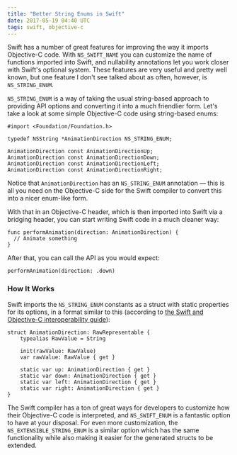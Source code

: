 ```yaml
---
title: "Better String Enums in Swift"
date: 2017-05-19 04:40 UTC
tags: swift, objective-c
---
```


Swift has a number of great features for improving the way it imports Objective-C code. With `NS_SWIFT_NAME` you can customize the name of functions imported into Swift, and nullability annotations let you work closer with Swift's optional system. These features are very useful and pretty well known, but one feature I don't see talked about as often, however, is `NS_STRING_ENUM`.

`NS_STRING_ENUM` is a way of taking the usual string-based approach to providing API options and converting it into a much friendlier form. Let's take a look at some simple Objective-C code using string-based enums:

```
#import <Foundation/Foundation.h>

typedef NSString *AnimationDirection NS_STRING_ENUM;

AnimationDirection const AnimationDirectionUp;
AnimationDirection const AnimationDirectionDown;
AnimationDirection const AnimationDirectionLeft;
AnimationDirection const AnimationDirectionRight;
```

Notice that `AnimationDirection` has an `NS_STRING_ENUM` annotation — this is all you need on the Objective-C side for the Swift compiler to convert this into a nicer enum-like form.

With that in an Objective-C header, which is then imported into Swift via a bridging header, you can start writing Swift code in a much cleaner way:

```
func performAnimation(direction: AnimationDirection) {
  // Animate something
}
```

After that, you can call the API as you would expect:

```
performAnimation(direction: .down)
```

### How It Works

Swift imports the `NS_STRING_ENUM` constants as a struct with static properties for its options, in a format similar to this (according to [the Swift and Objective-C interoperability guide](https://developer.apple.com/library/content/documentation/Swift/Conceptual/BuildingCocoaApps/InteractingWithCAPIs.html)):

```
struct AnimationDirection: RawRepresentable {
    typealias RawValue = String
    
    init(rawValue: RawValue)
    var rawValue: RawValue { get }
    
    static var up: AnimationDirection { get }
    static var down: AnimationDirection { get }
    static var left: AnimationDirection { get }
    static var right: AnimationDirection { get }
}
```

The Swift compiler has a ton of great ways for developers to customize how their Objective-C code is interpreted, and `NS_SWIFT_ENUM` is a fantastic option to have at your disposal. For even more customization, the `NS_EXTENSIBLE_STRING_ENUM` is a similar option which has the same functionality while also making it easier for the generated structs to be extended.